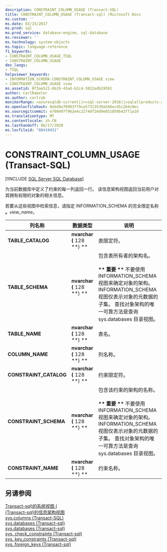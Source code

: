 ```yaml
---
description: CONSTRAINT_COLUMN_USAGE (Transact-SQL)
title: CONSTRAINT_COLUMN_USAGE (Transact-sql) |Microsoft Docs
ms.custom: ''
ms.date: 03/15/2017
ms.prod: sql
ms.prod_service: database-engine, sql-database
ms.reviewer: ''
ms.technology: system-objects
ms.topic: language-reference
f1_keywords:
- CONSTRAINT_COLUMN_USAGE_TSQL
- CONSTRAINT_COLUMN_USAGE
dev_langs:
- TSQL
helpviewer_keywords:
- INFORMATION_SCHEMA.CONSTRAINT_COLUMN_USAGE view
- CONSTRAINT_COLUMN_USAGE view
ms.assetid: 0f3ae521-6b19-43ad-b2c4-3822adb19591
author: CarlRabeler
ms.author: carlrab
monikerRange: =azuresqldb-current||>=sql-server-2016||=sqlallproducts-allversions||>=sql-server-linux-2017||=azuresqldb-mi-current
ms.openlocfilehash: 8ebd9a76993f79ce57313539a548ec45c264c0ec
ms.sourcegitcommit: e700497f962e4c2274df16d9e651059b42ff1a10
ms.translationtype: MT
ms.contentlocale: zh-CN
ms.lasthandoff: 08/17/2020
ms.locfileid: "88419431"
---
```

# <a name="constraint_column_usage-transact-sql"></a>CONSTRAINT_COLUMN_USAGE (Transact-SQL)
[!INCLUDE [SQL Server SQL Database](../../includes/applies-to-version/sql-asdb.md)]

  为当前数据库中定义了约束的每一列返回一行。 该信息架构视图返回当前用户对其拥有权限的对象的相关信息。  
  
 若要从这些视图中检索信息，请指定 INFORMATION_SCHEMA 的完全限定名称 **。**_view_name_。  
  
|列名称|数据类型|说明|  
|-----------------|---------------|-----------------|  
|**TABLE_CATALOG**|**nvarchar (** 128 **) **|表限定符。|  
|**TABLE_SCHEMA**|**nvarchar (** 128 **) **|包含表所有者的架构名。<br /><br /> **&#42;&#42; 重要 &#42;&#42;** 不要使用 INFORMATION_SCHEMA 视图来确定对象的架构。 INFORMATION_SCHEMA 视图仅表示对象的元数据的子集。 查找对象架构的唯一可靠方法是查询 sys.databases 目录视图。|  
|**TABLE_NAME**|**nvarchar (** 128 **) **|表名。|  
|**COLUMN_NAME**|**nvarchar (** 128 **) **|列名称。|  
|**CONSTRAINT_CATALOG**|**nvarchar (** 128 **) **|约束限定符。|  
|**CONSTRAINT_SCHEMA**|**nvarchar (** 128 **) **|包含该约束的架构的名称。<br /><br /> **&#42;&#42; 重要 &#42;&#42;** 不要使用 INFORMATION_SCHEMA 视图来确定对象的架构。 INFORMATION_SCHEMA 视图仅表示对象的元数据的子集。 查找对象架构的唯一可靠方法是查询 sys.databases 目录视图。|  
|**CONSTRAINT_NAME**|**nvarchar (** 128 **) **|约束名称。|  
  
## <a name="see-also"></a>另请参阅  
 [Transact-sql&#41;的系统视图 &#40;](https://msdn.microsoft.com/library/35a6161d-7f43-4e00-bcd3-3091f2015e90)   
 [&#40;Transact-sql&#41;的信息架构视图 ](~/relational-databases/system-information-schema-views/system-information-schema-views-transact-sql.md)   
 [sys.columns (Transact-SQL)](../../relational-databases/system-catalog-views/sys-columns-transact-sql.md)   
 [sys.databases &#40;Transact-sql&#41;](../../relational-databases/system-catalog-views/sys-objects-transact-sql.md)   
 [sys.databases &#40;Transact-sql&#41;](../../relational-databases/system-catalog-views/sys-types-transact-sql.md)   
 [sys. check_constraints &#40;Transact-sql&#41;](../../relational-databases/system-catalog-views/sys-check-constraints-transact-sql.md)   
 [sys. key_constraints &#40;Transact-sql&#41;](../../relational-databases/system-catalog-views/sys-key-constraints-transact-sql.md)   
 [sys. foreign_keys &#40;Transact-sql&#41;](../../relational-databases/system-catalog-views/sys-foreign-keys-transact-sql.md)  
  
  
